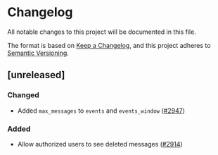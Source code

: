 # Changelog
All notable changes to this project will be documented in this file.

The format is based on [Keep a Changelog](https://keepachangelog.com/en/1.0.0/),
and this project adheres to [Semantic Versioning](https://semver.org/spec/v2.0.0.html).

## [unreleased]

### Changed

- Added `max_messages` to `events` and `events_window` ([#2947](https://github.com/open-ic/open-chat/pull/2947))

### Added

- Allow authorized users to see deleted messages ([#2914](https://github.com/open-ic/open-chat/pull/2914))
